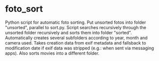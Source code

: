# foto_sort

Python script for automatic foto sorting. Put unsorted fotos into folder "unsorted", parallel to sort.py. Script searches recursively through the unsorted folder recursively and sorts them into folder "sorted". Automatically creates several subfolders according to year, month and camera used. Takes creation data from exif metadata and fallsback to modification date if exif data was stripped (e.g.: when sent via messaging apps). Also sorts movies into a different folder.
